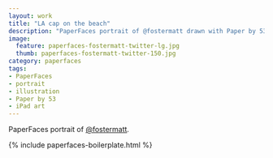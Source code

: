 ```yaml
---
layout: work
title: "LA cap on the beach"
description: "PaperFaces portrait of @fostermatt drawn with Paper by 53 on an iPad."
image: 
  feature: paperfaces-fostermatt-twitter-lg.jpg
  thumb: paperfaces-fostermatt-twitter-150.jpg
category: paperfaces
tags: 
- PaperFaces
- portrait
- illustration
- Paper by 53
- iPad art
---
```


PaperFaces portrait of [@fostermatt](http://twitter.com/fostermatt).

{% include paperfaces-boilerplate.html %}